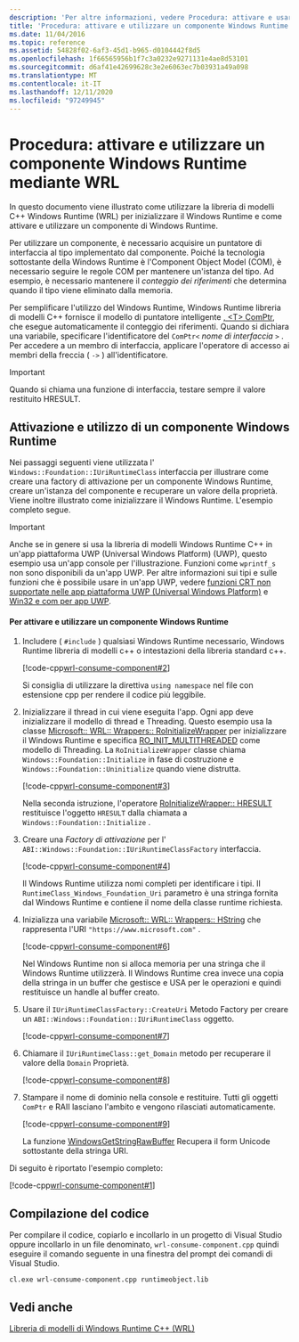 ```yaml
---
description: 'Per altre informazioni, vedere Procedura: attivare e usare un componente Windows Runtime usando WRL'
title: 'Procedura: attivare e utilizzare un componente Windows Runtime mediante WRL'
ms.date: 11/04/2016
ms.topic: reference
ms.assetid: 54828f02-6af3-45d1-b965-d0104442f8d5
ms.openlocfilehash: 1f66565956b1f7c3a0232e9271131e4ae8d53101
ms.sourcegitcommit: d6af41e42699628c3e2e6063ec7b03931a49a098
ms.translationtype: MT
ms.contentlocale: it-IT
ms.lasthandoff: 12/11/2020
ms.locfileid: "97249945"
---
```

# <a name="how-to-activate-and-use-a-windows-runtime-component-using-wrl"></a>Procedura: attivare e utilizzare un componente Windows Runtime mediante WRL

In questo documento viene illustrato come utilizzare la libreria di modelli C++ Windows Runtime (WRL) per inizializzare il Windows Runtime e come attivare e utilizzare un componente di Windows Runtime.

Per utilizzare un componente, è necessario acquisire un puntatore di interfaccia al tipo implementato dal componente. Poiché la tecnologia sottostante della Windows Runtime è l'Component Object Model (COM), è necessario seguire le regole COM per mantenere un'istanza del tipo. Ad esempio, è necessario mantenere il *conteggio dei riferimenti* che determina quando il tipo viene eliminato dalla memoria.

Per semplificare l'utilizzo del Windows Runtime, Windows Runtime libreria di modelli C++ fornisce il modello di puntatore intelligente [, \<T> ComPtr](comptr-class.md), che esegue automaticamente il conteggio dei riferimenti. Quando si dichiara una variabile, specificare l'identificatore del `ComPtr<` *nome di interfaccia* `>` . Per accedere a un membro di interfaccia, applicare l'operatore di accesso ai membri della freccia ( `->` ) all'identificatore.

> [!IMPORTANT]
> Quando si chiama una funzione di interfaccia, testare sempre il valore restituito HRESULT.

## <a name="activating-and-using-a-windows-runtime-component"></a>Attivazione e utilizzo di un componente Windows Runtime

Nei passaggi seguenti viene utilizzata l' `Windows::Foundation::IUriRuntimeClass` interfaccia per illustrare come creare una factory di attivazione per un componente Windows Runtime, creare un'istanza del componente e recuperare un valore della proprietà. Viene inoltre illustrato come inizializzare il Windows Runtime. L'esempio completo segue.

> [!IMPORTANT]
> Anche se in genere si usa la libreria di modelli Windows Runtime C++ in un'app piattaforma UWP (Universal Windows Platform) (UWP), questo esempio usa un'app console per l'illustrazione. Funzioni come `wprintf_s` non sono disponibili da un'app UWP. Per altre informazioni sui tipi e sulle funzioni che è possibile usare in un'app UWP, vedere [funzioni CRT non supportate nelle app piattaforma UWP (Universal Windows Platform)](../../cppcx/crt-functions-not-supported-in-universal-windows-platform-apps.md) e [Win32 e com per app UWP](/uwp/win32-and-com/win32-and-com-for-uwp-apps).

#### <a name="to-activate-and-use-a-windows-runtime-component"></a>Per attivare e utilizzare un componente Windows Runtime

1. Includere ( `#include` ) qualsiasi Windows Runtime necessario, Windows Runtime libreria di modelli c++ o intestazioni della libreria standard c++.

   [!code-cpp[wrl-consume-component#2](../codesnippet/CPP/how-to-activate-and-use-a-windows-runtime-component-using-wrl_1.cpp)]

   Si consiglia di utilizzare la direttiva `using namespace` nel file con estensione cpp per rendere il codice più leggibile.

2. Inizializzare il thread in cui viene eseguita l'app. Ogni app deve inizializzare il modello di thread e Threading. Questo esempio usa la classe [Microsoft:: WRL:: Wrappers:: RoInitializeWrapper](roinitializewrapper-class.md) per inizializzare il Windows Runtime e specifica [RO_INIT_MULTITHREADED](/windows/win32/api/roapi/ne-roapi-ro_init_type) come modello di Threading. La `RoInitializeWrapper` classe chiama `Windows::Foundation::Initialize` in fase di costruzione e `Windows::Foundation::Uninitialize` quando viene distrutta.

   [!code-cpp[wrl-consume-component#3](../codesnippet/CPP/how-to-activate-and-use-a-windows-runtime-component-using-wrl_2.cpp)]

   Nella seconda istruzione, l'operatore [RoInitializeWrapper:: HRESULT](roinitializewrapper-class.md#hresult) restituisce l'oggetto `HRESULT` dalla chiamata a `Windows::Foundation::Initialize` .

3. Creare una *Factory di attivazione* per l' `ABI::Windows::Foundation::IUriRuntimeClassFactory` interfaccia.

   [!code-cpp[wrl-consume-component#4](../codesnippet/CPP/how-to-activate-and-use-a-windows-runtime-component-using-wrl_3.cpp)]

   Il Windows Runtime utilizza nomi completi per identificare i tipi. Il `RuntimeClass_Windows_Foundation_Uri` parametro è una stringa fornita dal Windows Runtime e contiene il nome della classe runtime richiesta.

4. Inizializza una variabile [Microsoft:: WRL:: Wrappers:: HString](hstring-class.md) che rappresenta l'URI `"https://www.microsoft.com"` .

   [!code-cpp[wrl-consume-component#6](../codesnippet/CPP/how-to-activate-and-use-a-windows-runtime-component-using-wrl_4.cpp)]

   Nel Windows Runtime non si alloca memoria per una stringa che il Windows Runtime utilizzerà. Il Windows Runtime crea invece una copia della stringa in un buffer che gestisce e USA per le operazioni e quindi restituisce un handle al buffer creato.

5. Usare il `IUriRuntimeClassFactory::CreateUri` Metodo Factory per creare un `ABI::Windows::Foundation::IUriRuntimeClass` oggetto.

   [!code-cpp[wrl-consume-component#7](../codesnippet/CPP/how-to-activate-and-use-a-windows-runtime-component-using-wrl_5.cpp)]

6. Chiamare il `IUriRuntimeClass::get_Domain` metodo per recuperare il valore della `Domain` Proprietà.

   [!code-cpp[wrl-consume-component#8](../codesnippet/CPP/how-to-activate-and-use-a-windows-runtime-component-using-wrl_6.cpp)]

7. Stampare il nome di dominio nella console e restituire. Tutti gli oggetti `ComPtr` e RAII lasciano l'ambito e vengono rilasciati automaticamente.

   [!code-cpp[wrl-consume-component#9](../codesnippet/CPP/how-to-activate-and-use-a-windows-runtime-component-using-wrl_7.cpp)]

   La funzione [WindowsGetStringRawBuffer](/windows/win32/api/winstring/nf-winstring-windowsgetstringrawbuffer) Recupera il form Unicode sottostante della stringa URI.

Di seguito è riportato l'esempio completo:

[!code-cpp[wrl-consume-component#1](../codesnippet/CPP/how-to-activate-and-use-a-windows-runtime-component-using-wrl_8.cpp)]

## <a name="compiling-the-code"></a>Compilazione del codice

Per compilare il codice, copiarlo e incollarlo in un progetto di Visual Studio oppure incollarlo in un file denominato, `wrl-consume-component.cpp` quindi eseguire il comando seguente in una finestra del prompt dei comandi di Visual Studio.

`cl.exe wrl-consume-component.cpp runtimeobject.lib`

## <a name="see-also"></a>Vedi anche

[Libreria di modelli di Windows Runtime C++ (WRL)](windows-runtime-cpp-template-library-wrl.md)
